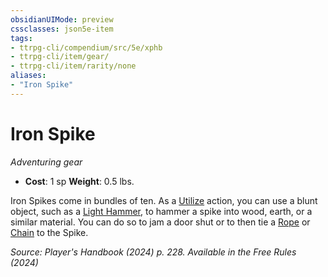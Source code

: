 ```yaml
---
obsidianUIMode: preview
cssclasses: json5e-item
tags:
- ttrpg-cli/compendium/src/5e/xphb
- ttrpg-cli/item/gear/
- ttrpg-cli/item/rarity/none
aliases: 
- "Iron Spike"
---
```

# Iron Spike
*Adventuring gear*  


- **Cost**: 1 sp
**Weight**: 0.5 lbs.

Iron Spikes come in bundles of ten. As a [Utilize](3-Compendium/rules/actions.md#Utilize) action, you can use a blunt object, such as a [Light Hammer](3-Compendium/items/light-hammer-xphb.md), to hammer a spike into wood, earth, or a similar material. You can do so to jam a door shut or to then tie a [Rope](3-Compendium/items/rope-xphb.md) or [Chain](3-Compendium/items/chain-xphb.md) to the Spike.

*Source: Player's Handbook (2024) p. 228. Available in the Free Rules (2024)*